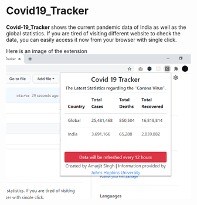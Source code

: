 # Covid19_Tracker
**Covid-19_Tracker** shows the current pandemic data of India as well as the global statistics. If you are tired of visiting different website to check the data, you can easily access it now from your browser with single click.

Here is an image of the extension
![Image of extension](https://github.com/Amarjit-Singh-1/Covid19_Tracker/blob/master/tracker.PNG)
